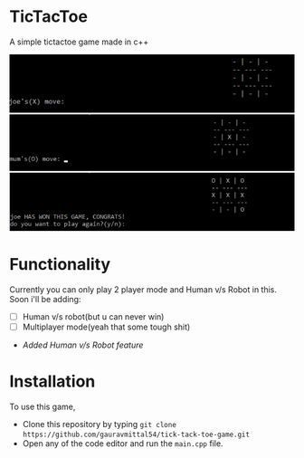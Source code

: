 # TicTacToe
A simple tictactoe game made in c++

<center>
<img src="img/pic1.png">
<br>

<img src="img/pic2.png">
<br>
<img src="img/pic3.png">
</center>

# Functionality
Currently you can only play 2 player mode and Human v/s Robot in this. Soon i'll be adding:
- [ ] Human v/s robot(but u can never win)
- [ ] Multiplayer mode(yeah that some tough shit)
- *Added Human v/s Robot feature*

# Installation
To use this game,
+ Clone this repository by typing ```git clone https://github.com/gauravmittal54/tick-tack-toe-game.git```
+ Open any of the code editor and run the ```main.cpp``` file.

